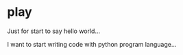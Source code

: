 # play
Just for start to say hello world...

I want to start writing code with python program language...
